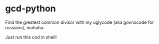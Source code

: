 # gcd-python

Find the greatest common divisor with my
uglycode (aka govnocode for russians), muhaha.

Just run this cod in shell!
